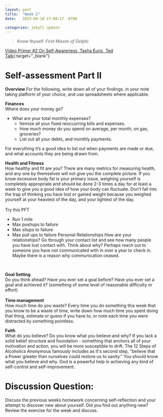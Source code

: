 ```yaml
---
layout: post
title:  "Week 2"
date:   2023-09-10 17:08:17 -0700

categories: jekyll update
---
```


<blockquote>
    Know thyself.
    <cite>First Maxim of Delphi</cite>
</blockquote>

[Video Primer #2 On Self-Awareness, Tasha Euric, Ted Talk][Video-Primer]{:target="_blank"}


# Self-assessment Part II

**Overview**
For the following, write down all of your findings. in your note taking platform of your choice, and use spreadsheets where applicable. 

**Finances** <br>
Where does your money go? 
- What are your total monthly expenses? 
    - Itemize all your fixed reoccurring bills and expenses. 
    - How much money do you spend on average, per month, on gas, groceries?
    - List out all your debts, and monthly payments. 

For everything it’s a good idea to list out when payments are made or due, and what accounts they are being drawn from.<br>

**Health and Fitness**<br>
How healthy and fit are you?
There are many metrics for measuring health, and any one by themselves will not give you the complete picture. If you know excessive body fat is your primary issue, weighing yourself is completely appropriate and should be done 2-3 times a day for at least a week to give you a good idea of how your body can fluctuate. Don’t fall into the trap of thinking you have lost or gained weight because you weighed yourself at your heaviest of the day, and your lightest of the day. <br>
<br>
Try this PFT 
- Run 1 mile
- Max pushups to failure
- Max situps to failure
- Max pull ups to failure 
Personal Relationships
How are your relationships?
Go through your contact list and see how many people you have lost contact with. Think about why? Perhaps reach out to someone you have not communicated with in over a year to check in. Maybe there is a reason why communication ceased. 
<br>

**Goal Setting** <br>
Do you think ahead?
Have you ever set a goal before? Have you ever set a goal and achieved it? (something of some level of reasonable difficulty or effort) <br> <br>
**Time management** <br>
How much time do you waste? 
Every time you do something this week that you know to be a waste of time, write down how much time you spent doing that thing, estimate or guess if you have to, or note each time you were distracted by something pointless. 
<br>

**Faith** <br>
What do you believe? Do you know what you believe and why? If you lack a solid belief structure and foundation - something that anchors all of your motivation and action, you will be more susceptible to drift. The 12 Steps of Alcoholics Anonymous famously includes as it's second step, "believe that a Power greater than ourselves could restore us to sanity." You should know what you believe and why. God is a powerful help in achieving any kind of self-control and self-improvement. 

# Discussion Question: 
Discuss the previous weeks homework concerning self-reflection and your attempt to discover new about yourself. Did you find out anything new? Review the exercise for the week and discuss. 

[Video-Primer]: https://www.youtube.com/watch?v=tGdsOXZpyWE